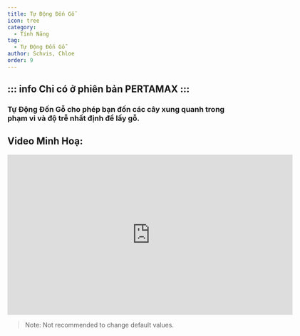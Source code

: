 ```yaml
---
title: Tự Động Đốn Gỗ
icon: tree
category:
  - Tính Năng
tag:
  - Tự Động Đốn Gỗ
author: Schvis, Chloe
order: 9
---
```

::: info Chỉ có ở phiên bản PERTAMAX
:::
---
### Tự Động Đốn Gỗ cho phép bạn đốn các cây xung quanh trong phạm vi và độ trễ nhất định để lấy gỗ.

## Video Minh Hoạ:

<div class="iframe-container"><iframe width="640" height="360" src="https://www.youtube.com/embed/v95_NOxc4do?list=PL5eI1Tb64p56g27qfYk7VuFTz4FK6YrKa" title="Korepi - Auto Tree Farm" frameborder="0" allow="accelerometer; autoplay; clipboard-write; encrypted-media; gyroscope; picture-in-picture; web-share" allowfullscreen></iframe></div>

> Note: Not recommended to change default values.
